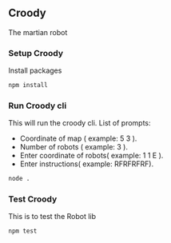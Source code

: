 ## Croody
The martian robot

### Setup Croody
Install packages
```bash
npm install
```

### Run Croody cli
This will run the croody cli. List of prompts:
 * Coordinate of map ( example: 5 3 ).
 * Number of robots ( example: 3 ).
 * Enter coordinate of robots( example: 1 1 E ).
 * Enter instructions( example: RFRFRFRF).
```bash
node .
```

### Test Croody
This is to test the Robot lib
```bash
npm test
```

